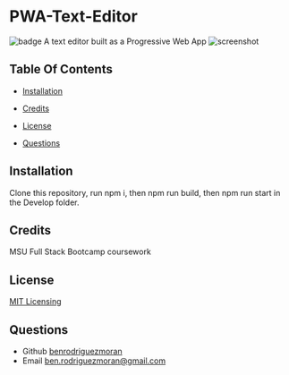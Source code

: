 
# PWA-Text-Editor
![badge](https://img.shields.io/badge/license-MIT-blue.svg)
A text editor built as a Progressive Web App
![screenshot](assets/images/screenshot.png)
## Table Of Contents
- [Installation](#installation)

- [Credits](#credits)
- [License](#license)
- [Questions](#questions)




## Installation 
Clone this repository, run npm i, then npm run build, then npm run start in the Develop folder.

## Credits 
MSU Full Stack Bootcamp coursework
## License 

[MIT Licensing](https://opensource.org/license/mit/)

## Questions
- Github [benrodriguezmoran](https://github.com/benrodriguezmoran) 
- Email [ben.rodriguezmoran@gmail.com](mailto:ben.rodriguezmoran@gmail.com)



